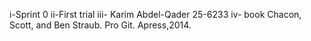 i-Sprint 0
ii-First trial
iii- Karim Abdel-Qader 25-6233
iv- book Chacon, Scott, and Ben Straub. Pro Git. Apress,2014.
